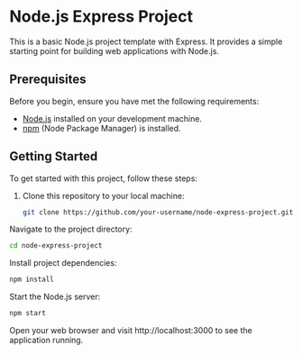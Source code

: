 # Node.js Express Project

This is a basic Node.js project template with Express. It provides a simple starting point for building web applications with Node.js.

## Prerequisites

Before you begin, ensure you have met the following requirements:

- [Node.js](https://nodejs.org/) installed on your development machine.
- [npm](https://www.npmjs.com/) (Node Package Manager) is installed.

## Getting Started

To get started with this project, follow these steps:

1. Clone this repository to your local machine:

   ```bash
   git clone https://github.com/your-username/node-express-project.git
    ```

Navigate to the project directory:
   ```bash
cd node-express-project
```

Install project dependencies:

  ```bash
npm install
```
Start the Node.js server:
  ```bash
npm start
```
Open your web browser and visit http://localhost:3000 to see the application running.